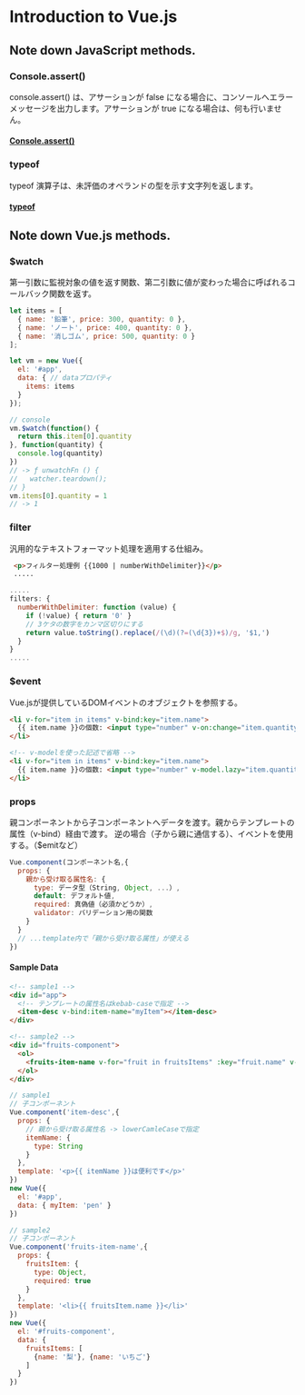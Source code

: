 # Introduction to Vue.js

## Note down JavaScript methods.

### Console.assert()
console.assert() は、アサーションが false になる場合に、コンソールへエラーメッセージを出力します。アサーションが true になる場合は、何も行いません。

#### [Console.assert()](https://developer.mozilla.org/ja/docs/Web/API/console/assert)

### typeof
typeof 演算子は、未評価のオペランドの型を示す文字列を返します。

#### [typeof](https://developer.mozilla.org/ja/docs/Web/JavaScript/Reference/Operators/typeof)

## Note down Vue.js methods.

### $watch
第一引数に監視対象の値を返す関数、第二引数に値が変わった場合に呼ばれるコールバック関数を返す。

```javascript
let items = [
  { name: '鉛筆', price: 300, quantity: 0 },
  { name: 'ノート', price: 400, quantity: 0 }, 
  { name: '消しゴム', price: 500, quantity: 0 }
];

let vm = new Vue({
  el: '#app',
  data: { // dataプロパティ
    items: items
  }
});

// console
vm.$watch(function() {
  return this.item[0].quantity
}, function(quantity) {
  console.log(quantity)
})
// -> ƒ unwatchFn () {
//   watcher.teardown();
// }
vm.items[0].quantity = 1
// -> 1
```

### filter
汎用的なテキストフォーマット処理を適用する仕組み。

```html
 <p>フィルター処理例 {{1000 | numberWithDelimiter}}</p>
 .....
```

```javascript
.....
filters: {
  numberWithDelimiter: function (value) {
    if (!value) { return '0' }
    // 3ケタの数字をカンマ区切りにする
    return value.toString().replace(/(\d)(?=(\d{3})+$)/g, '$1,')
  }
}
.....
```

### $event
Vue.jsが提供しているDOMイベントのオブジェクトを参照する。

```html
<li v-for="item in items" v-bind:key="item.name">
  {{ item.name }}の個数: <input type="number" v-on:change="item.quantity = $event.target.valuv-bind:value="item.quantity" min="0">
</li>

<!-- v-modelを使った記述で省略 -->
<li v-for="item in items" v-bind:key="item.name">
  {{ item.name }}の個数: <input type="number" v-model.lazy="item.quantity" min="0">
</li>
```

### props
親コンポーネントから子コンポーネントへデータを渡す。親からテンプレートの属性（v-bind）経由で渡す。
逆の場合（子から親に通信する）、イベントを使用する。（$emitなど）

```javascript
Vue.component(コンポーネント名,{
  props: {
    親から受け取る属性名: {
      type: データ型（String, Object, ...）,
      default: デフォルト値,
      required: 真偽値（必須かどうか）,
      validator: バリデーション用の関数
    }
  }
  // ...template内で「親から受け取る属性」が使える
})
```

#### Sample Data

```html
<!-- sample1 -->
<div id="app">
  <!-- テンプレートの属性名はkebab-caseで指定 -->
  <item-desc v-bind:item-name="myItem"></item-desc>
</div>

<!-- sample2 -->
<div id="fruits-component">
  <ol>
    <fruits-item-name v-for="fruit in fruitsItems" :key="fruit.name" v-bind:fruits-item="fruit"><fruits-item-name>
  </ol>
</div>
```

```javascript
// sample1
// 子コンポーネント
Vue.component('item-desc',{
  props: {
    // 親から受け取る属性名 -> lowerCamleCaseで指定
    itemName: {
      type: String
    }
  },
  template: '<p>{{ itemName }}は便利です</p>'
})
new Vue({
  el: '#app',
  data: { myItem: 'pen' }
})

// sample2
// 子コンポーネント
Vue.component('fruits-item-name',{
  props: {
    fruitsItem: {
      type: Object,
      required: true
    }
  },
  template: '<li>{{ fruitsItem.name }}</li>'
})
new Vue({
  el: '#fruits-component',
  data: {
    fruitsItems: [
      {name: '梨'}, {name: 'いちご'}
    ]
  }
})
```